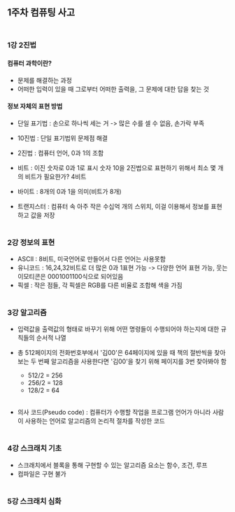 ## 1주차 컴퓨팅 사고<br><br>
### 1강 2진법

#### 컴퓨터 과학이란?
- 문제를 해결하는 과정
- 어떠한 입력이 있을 때 그로부터 어떠한 출력을, 그 문제에 대한 답을 찾는 것


#### 정보 자체의 표현 방법
- 단일 표기법 : 손으로 하나씩 세는 거 -> 많은 수를 셀 수 없음, 손가락 부족
- 10진법 : 단일 표기법위 문제점 해결
- 2진법 : 컴퓨터 언어, 0과 1의 조함

- 비트 : 이진 숫자로 0과 1로 표시
숫자 10을 2진법으로 표현하기 위해서 최소 몇 개의 비트가 필요한가?
4비트
- 바이트 : 8개의 0과 1을 의미(비트가 8개)

- 트랜지스터 : 컴퓨터 속 아주 작은 수십억 개의 스위치, 이걸 이용해서 정보를 표현하고 값을 저장<br><br>

### 2강 정보의 표현
- ASCII : 8비트, 미국언어로 만들어서 다른 언어는 사용못함
- 유니코드 : 16,24,32비트로 더 많은 0과 1표현 가능 -> 다양한 언어 표현 가능, 웃는 이모티콘은 0001001100식으로 되어있음
- 픽셀 : 작은 점들, 각 픽셀은 RGB를 다른 비율로 조합해 색을 가짐<br><br>


### 3강 알고리즘
- 입력값을 출력값의 형태로 바꾸기 위해 어떤 명령들이 수행되어야 하는지에 대한 규칙들의 순서적 나열
- 총 512페이지의 전화번호부에서 '김00'은 64페이지에 있을 때 책의 절반씩을 찾아보는 두 번째 알고리즘을 사용한다면
'김00'을 찾기 위해 페이지를 3번 찾아봐야 함
    - 512/2 = 256
    - 256/2 = 128
    - 128/2 = 64<br><br>

- 의사 코드(Pseudo code) : 컴퓨터가 수행할 작업을 프로그램 언어가 아니라 사람이 사용하는 언어로 알고리즘의 논리적 절차를 작성한 코드<br><br>

### 4강 스크래치 기초
- 스크래치에서 블록을 통해 구현할 수 있는 알고리즘 요소는 함수, 조건, 루프
- 컴파일은 구현 불가<br><br>
### 5강 스크래치 심화
